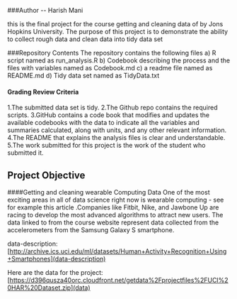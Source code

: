 ###Author -- Harish Mani

this is the final project for the course getting and cleaning data of by Jons Hopkins University. The purpose of this project is to demonstrate the ability 
to collect rough data and clean data into tidy data set


###Repository Contents
The repository contains the following files
a) R script named as run_analysis.R
b) Codebook describing the process and the files with variables named as Codebook.md
c) a readme file named as README.md
d) Tidy data set named as TidyData.txt

#### Grading Review Criteria
1.The submitted data set is tidy. 
2.The Github repo contains the required scripts.
3.GitHub contains a code book that modifies and updates the available codebooks with the data to indicate all the variables and summaries calculated, 
    along with units, and any other relevant information.
4.The README that explains the analysis files is clear and understandable.
5.The work submitted for this project is the work of the student who submitted it.

## Project Objective 
####Getting and cleaning wearable Computing Data
One of the most exciting areas in all of data science right now is wearable computing - see for example 
this article .Companies like Fitbit, Nike, and Jawbone Up are racing to develop the most advanced algorithms to attract new users. 
The data linked to from the course website represent data collected from the accelerometers from the Samsung Galaxy S smartphone. 

data-description: [http://archive.ics.uci.edu/ml/datasets/Human+Activity+Recognition+Using+Smartphones](data-description)
 
Here are the data for the project: [https://d396qusza40orc.cloudfront.net/getdata%2Fprojectfiles%2FUCI%20HAR%20Dataset.zip](data)
  
